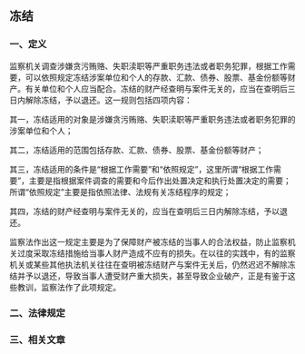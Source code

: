 ## 冻结

### 一、定义

监察机关调查涉嫌贪污贿赂、失职渎职等严重职务违法或者职务犯罪，根据工作需要，可以依照规定冻结涉案单位和个人的存款、汇款、债券、股票、基金份额等财产。有关单位和个人应当配合。冻结的财产经查明与案件无关的，应当在查明后三日内解除冻结，予以退还。这一规则包括四项内容：

其一，冻结适用的对象是涉嫌贪污贿赂、失职渎职等严重职务违法或者职务犯罪的涉案单位和个人；

其二，冻结适用的范围包括存款、汇款、债券、股票、基金份额等财产；

其三，冻结适用的条件是“根据工作需要”和“依照规定”，这里所谓“根据工作需要”，主要是指根据案件调查的需要和今后作出处置决定和执行处置决定的需要；所谓“依照规定”主要是指依照法律、法规有关冻结程序的规定；

其四，冻结的财产经查明与案件无关的，应当在查明后三日内解除冻结，予以退还。

监察法作出这一规定主要是为了保障财产被冻结的当事人的合法权益，防止监察机关过度采取冻结措施给当事人财产造成不应有的损失。在以往的实践中，有的监察机关或某些其他执法机关往往在查明被冻结财产与案件无关后，仍然迟迟不解除冻结并予以退还，导致当事人遭受财产重大损失，甚至导致企业破产，正是有鉴于这些教训，监察法作了此项规定。

### 二、法律规定



### 三、相关文章